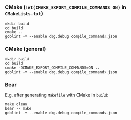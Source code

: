 ### CMake (`set(CMAKE_EXPORT_COMPILE_COMMANDS ON)` in `CMakeLists.txt`)
```
mkdir build
cd build
cmake ..
goblint -v --enable dbg.debug compile_commands.json
```

### CMake (general)
```
mkdir build
cd build
cmake -DCMAKE_EXPORT_COMPILE_COMMANDS=ON ..
goblint -v --enable dbg.debug compile_commands.json
```

### Bear
E.g. after generating `Makefile` with CMake in `build`:
```
make clean
bear -- make
goblint -v --enable dbg.debug compile_commands.json
```